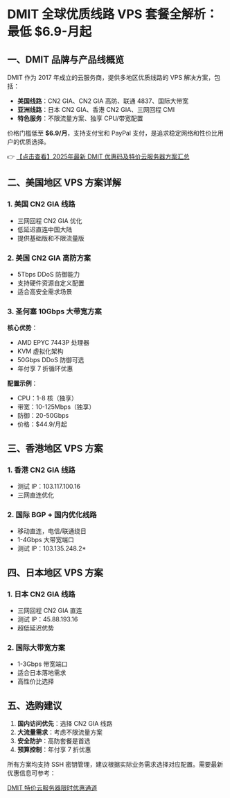 # DMIT 全球优质线路 VPS 套餐全解析：最低 $6.9-月起

## 一、DMIT 品牌与产品线概览

DMIT 作为 2017 年成立的云服务商，提供多地区优质线路的 VPS 解决方案，包括：

- **美国线路**：CN2 GIA、CN2 GIA 高防、联通 4837、国际大带宽
- **亚洲线路**：日本 CN2 GIA、香港 CN2 GIA、三网回程 CMI
- **特色服务**：不限流量方案、独享 CPU/带宽配置

价格门槛低至 **$6.9/月**，支持支付宝和 PayPal 支付，是追求稳定网络和性价比用户的优质选择。

👉 [【点击查看】2025年最新 DMIT 优惠码及特价云服务器方案汇总](https://bit.ly/dmit_coupon)

## 二、美国地区 VPS 方案详解

### 1. 美国 CN2 GIA 线路
- 三网回程 CN2 GIA 优化
- 低延迟直连中国大陆
- 提供基础版和不限流量版

### 2. 美国 CN2 GIA 高防方案
- 5Tbps DDoS 防御能力
- 支持硬件资源自定义配置
- 适合高安全需求场景

### 3. 圣何塞 10Gbps 大带宽方案
**核心优势**：
- AMD EPYC 7443P 处理器
- KVM 虚拟化架构
- 50Gbps DDoS 防御可选
- 年付享 7 折循环优惠

**配置示例**：
- CPU：1-8 核（独享）
- 带宽：10-125Mbps（独享）
- 防御：20-50Gbps
- 价格：$44.9/月起

## 三、香港地区 VPS 方案

### 1. 香港 CN2 GIA 线路
- 测试 IP：103.117.100.16
- 三网直连优化

### 2. 国际 BGP + 国内优化线路
- 移动直连，电信/联通绕日
- 1-4Gbps 大带宽端口
- 测试 IP：103.135.248.2*

## 四、日本地区 VPS 方案

### 1. 日本 CN2 GIA 线路
- 三网回程 CN2 GIA 直连
- 测试 IP：45.88.193.16
- 超低延迟优势

### 2. 国际大带宽方案
- 1-3Gbps 带宽端口
- 适合日本落地需求
- 高性价比选择

## 五、选购建议

1. **国内访问优先**：选择 CN2 GIA 线路
2. **大流量需求**：考虑不限流量方案
3. **安全防护**：高防套餐是首选
4. **预算控制**：年付享 7 折优惠

所有方案均支持 SSH 密钥管理，建议根据实际业务需求选择对应配置。需要最新优惠信息可参考：

[DMIT 特价云服务器限时优惠通道](https://bit.ly/dmit_coupon)